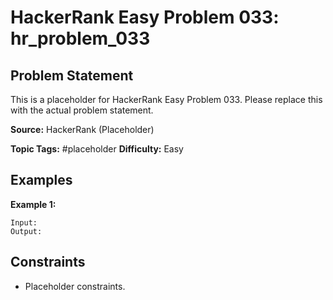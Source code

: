 # HackerRank Easy Problem 033: hr_problem_033

## Problem Statement

This is a placeholder for HackerRank Easy Problem 033.
Please replace this with the actual problem statement.

**Source:** HackerRank (Placeholder)

**Topic Tags:** #placeholder
**Difficulty:** Easy

## Examples

**Example 1:**

```
Input:
Output:
```

## Constraints

- Placeholder constraints.
